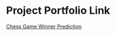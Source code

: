 # Project Portfolio Link

[Chess Game Winner Prediction](https://www.notion.so/Data-Scientist-7179dcd18ac2431c9eb938ff20647261, "Chess Game Winner Prediction")

